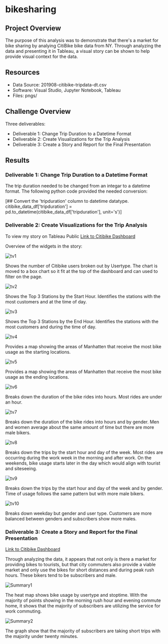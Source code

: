 # bikesharing

## Project Overview
The purpose of this analysis was to demonstrate that there's a market for bike sharing by analying CitiBike bike data from NY. Through analyzing the data and presenting it in Tableau, a visual story can be shown to help provide visual context for the data.

## Resources
- Data Source: 201908-citibike-tripdata-dt.csv 
- Software: Visual Studio, Jupyter Notebook, Tableau
- Files: pngs/

## Challenge Overview
Three deliverables:
- Deliverable 1: Change Trip Duration to a Datetime Format
- Deliverable 2: Create Visualizations for the Trip Analysis
- Deliverable 3: Create a Story and Report for the Final Presentation


## Results

### Deliverable 1: Change Trip Duration to a Datetime Format
The trip duration needed to be changed from an integar to a datetime format. The following python code provided the needed conversion:

[## Convert the 'tripduration' column to datetime datatype.
citibike_data_df['tripduration'] = pd.to_datetime(citibike_data_df['tripduration'], unit='s')]



### Deliverable 2: Create Visualizations for the Trip Analysis

To view my story on Tableau Public
[Link to Citibike Dashboard](https://public.tableau.com/app/profile/sharon.dieckert/viz/CitibikeChallenge_16584540182340/Story1?publish=yes)


Overview of the widgets in the story:

![tv1](https://user-images.githubusercontent.com/87085239/180588943-c5046e93-918d-417e-bbdf-73bc1efd03b5.png)

Shows the number of Citibike users broken out by Usertype. The chart is moved to a box chart so it fit at the top of the dashboard and can used to filter on the page.

![tv2](https://user-images.githubusercontent.com/87085239/180588950-1e139d53-02e9-4554-a4ad-32afa2a21fff.png)

Shows the Top 3 Stations by the Start Hour. Identifies the stations with the most customers and at the time of day.

![tv3](https://user-images.githubusercontent.com/87085239/180588965-7807a177-2d39-4599-a5cc-5920dc43ce40.png)

Shows the Top 3 Stations by the End Hour. Identifies the stations with the most customers and during the time of day.

![tv4](https://user-images.githubusercontent.com/87085239/180588971-efdbad2e-a6c9-496e-bb5e-b8933686fd51.png)

Provides a map showing the areas of Manhatten that receive the most bike usage as the starting locations. 

![tv5](https://user-images.githubusercontent.com/87085239/180588981-864f878b-5642-4991-9cad-7954ef913cd1.png)

Provides a map showing the areas of Manhatten that receive the most bike usage as the ending locations. 

![tv6](https://user-images.githubusercontent.com/87085239/180588985-a53afd93-9a70-4b0f-b429-cd3953adc9ae.png)

Breaks down the duration of the bike rides into hours. Most rides are under an hour.

![tv7](https://user-images.githubusercontent.com/87085239/180588997-652bd8b0-bf3d-40bf-a058-49cbac4e486a.png)

Breaks down the duration of the bike rides into hours and by gender. Men and women average about the same amount of time but there are more male bikers.

![tv8](https://user-images.githubusercontent.com/87085239/180589002-846b3cef-3f04-4d65-9824-d7ca99c4044c.png)

Breaks down the trips by the start hour and day of the week. Most rides are occurring during the work week in the morning and after work. On the weekends, bike usage starts later in the day which would align with tourist and siteseeing. 

![tv9](https://user-images.githubusercontent.com/87085239/180589012-f8aced02-8b03-4812-a39b-1681dccbb2fd.png)

Breaks down the trips by the start hour and day of the week and by gender. Time of usage follows the same pattern but with more male bikers. 

![tv10](https://user-images.githubusercontent.com/87085239/180589018-ff1b46f5-71db-4160-8f1b-92f4b89f3d79.png)

Breaks down weekday but gender and user type. Customers are more balanced between genders and subscribers show more males.

### Deliverable 3: Create a Story and Report for the Final Presentation

[Link to Citibike Dashboard](https://public.tableau.com/app/profile/sharon.dieckert/viz/CitibikeChallenge_16584540182340/Story1?publish=yes)


Through analyzing the data, it appears that not only is there a market for providing bikes to tourists, but that city commuters also provide a viable market and only use the bikes for short distances and during peak rush hours. These bikers tend to be subscribers and male.

![Summary1](https://user-images.githubusercontent.com/87085239/180589025-93ad8eb8-9cc1-438b-ab78-e5878c743582.png)

The heat map shows bike usage by usertype and stoptime. With the majority of points showing in the morning rush hour and evening commute home, it shows that the majority of subscribers are utilizing the service for work commuting. 

![Summary2](https://user-images.githubusercontent.com/87085239/180589036-47e1fa18-7de9-46ab-90ee-4d2e574a4573.png)

The graph show that the majority of subscribers are taking short trips with the majority under twenty minutes.
